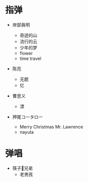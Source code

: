 # 指弹

-   岸部眞明
    -   奇迹的山
    -   流行的云
    -   少年的梦
    -   flower
    -   time travel
  
-   陈亮
    -	无题
    -   忆
  
-   曹思义
    -	漂
  
-   押尾コータロー
    -   Merry Christmas Mr. Lawrence
    -   nayuta

# 弹唱

-   筷子🥢兄弟
    -   老男孩
